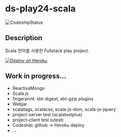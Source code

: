 # ds-play24-scala

![CodeshipStatus](https://www.codeship.io/projects/990ec360-d171-0133-39c4-66c9b913d1be/status)

## Description
Scala 언어를 사용한 Fullstack play project.

[![Deploy on Heroku](https://www.herokucdn.com/deploy/button.png)](https://heroku.com/deploy)

## Work in progress...
* ReactivaMongo
* Scala.js
* fingerprint: sbt-digest, sbt-gzip plugins
* Webjar
* scalatags, scalacss, scala-js-dom, scala-js-jquery
* project-server test (scalatestplus)
* project-client test (utest)
* Codeship: github -> Heroku deploy
* ...
